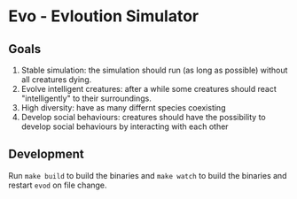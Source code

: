 # Evo - Evloution Simulator

## Goals

1. Stable simulation: the simulation should run (as long as possible) without all creatures dying.
2. Evolve intelligent creatures: after a while some creatures should react
"intelligently" to their surroundings.
3. High diversity: have as many differnt species coexisting
4. Develop social behaviours: creatures should have the possibility to develop
   social behaviours by interacting with each other

## Development

Run `make build` to build the binaries and `make watch` to build the binaries and
restart `evod` on file change.
